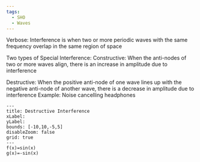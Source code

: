 ```yaml
---
tags:
  - SHO
  - Waves
---
```

Verbose: Interference is when two or more periodic waves with the same frequency overlap in the same region of space

Two types of Special Interference:
Constructive: When the anti-nodes of two or more waves align, there is an increase in amplitude due to interference

Destructive: When the positive anti-node of one wave lines up with the negative anti-node of another wave, there is a decrease in amplitude due to interference
Example: Noise cancelling headphones

```functionplot
---
title: Destructive Interference
xLabel: 
yLabel: 
bounds: [-10,10,-5,5]
disableZoom: false
grid: true
---
f(x)=sin(x)
g(x)=-sin(x)
```


